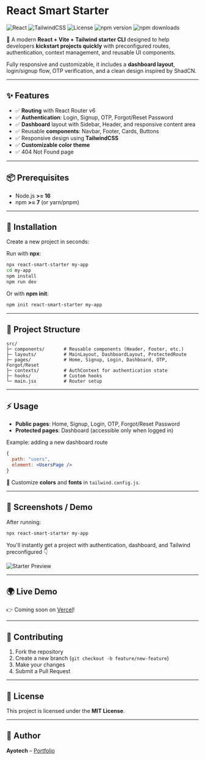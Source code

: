 # React Smart Starter

![React](https://img.shields.io/badge/React-18.0-blue?style=flat-square)
![TailwindCSS](https://img.shields.io/badge/TailwindCSS-3.0-green?style=flat-square)
![License](https://img.shields.io/badge/License-MIT-yellow?style=flat-square)
![npm version](https://img.shields.io/npm/v/react-smart-starter?color=blue&style=flat-square)
![npm downloads](https://img.shields.io/npm/dt/react-smart-starter?color=green&style=flat-square)

🚀 A modern **React + Vite + Tailwind starter CLI** designed to help developers **kickstart projects quickly** with preconfigured routes, authentication, context management, and reusable UI components.

Fully responsive and customizable, it includes a **dashboard layout**, login/signup flow, OTP verification, and a clean design inspired by ShadCN.

---

## ✨ Features

* ✅ **Routing** with React Router v6
* ✅ **Authentication**: Login, Signup, OTP, Forgot/Reset Password
* ✅ **Dashboard** layout with Sidebar, Header, and responsive content area
* ✅ Reusable **components**: Navbar, Footer, Cards, Buttons
* ✅ Responsive design using **TailwindCSS**
* ✅ **Customizable color theme**
* ✅ 404 Not Found page

---

## 📦 Prerequisites

- Node.js **>= 16**
- npm **>= 7** (or yarn/pnpm)

---

## 🚀 Installation

Create a new project in seconds:

Run with **npx**:
```bash
npx react-smart-starter my-app
cd my-app
npm install
npm run dev
```

Or with **npm init**:
```bash
npm init react-smart-starter my-app
```

---

## 📂 Project Structure

```
src/
├─ components/       # Reusable components (Header, Footer, etc.)
├─ layouts/          # MainLayout, DashboardLayout, ProtectedRoute
├─ pages/            # Home, Signup, Login, Dashboard, OTP, Forgot/Reset
├─ contexts/         # AuthContext for authentication state
├─ hooks/            # Custom hooks
└─ main.jsx          # Router setup
```

---

## ⚡ Usage

* **Public pages**: Home, Signup, Login, OTP, Forgot/Reset Password  
* **Protected pages**: Dashboard (accessible only when logged in)  

Example: adding a new dashboard route  
```jsx
{
  path: "users",
  element: <UsersPage />
}
```

🎨 Customize **colors** and **fonts** in `tailwind.config.js`.

---

## 📸 Screenshots / Demo

After running:

```bash
npx react-smart-starter my-app
```

You'll instantly get a project with authentication, dashboard, and Tailwind preconfigured 👇

![Starter Preview](./screenshot.png)

---

## 🌍 Live Demo

👉 Coming soon on [Vercel](https://vercel.com/)!

---

## 🤝 Contributing

1. Fork the repository  
2. Create a new branch (`git checkout -b feature/new-feature`)  
3. Make your changes  
4. Submit a Pull Request  

---

## 📜 License

This project is licensed under the **MIT License**.

---

## 👤 Author

**Ayotech** – [Portfolio](https://portfolio-six-flax-15.vercel.app/)